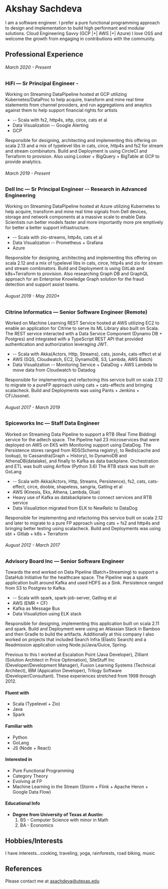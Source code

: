 # Akshay Sachdeva
I am a software engineer.
I prefer a pure functional programming approach to design and implementation to build high performant and modular
solutions.
Cloud Engineering Savvy (GCP |+| AWS |+| Azure)
I love OSS and welcome the growth from engaging in contributions with the community.


## Professional Experience
###### *March 2020 - Present*
### HiFi — Sr Principal Engineer -
Working on Streaming DataPipeline hosted at GCP utilizing Kubernetes/DataProc to help acquire, transform and mine real time
statements from channel providers, and run aggregations and anaytics against them to help support financial rights for artists

* -- Scala with fs2, http4s, sttp, circe, cats et al
* Data Visualization -- Google Alerting
* GCP

Responsible for designing, architecting and implementing this offering on scala 2.13 and a mix of typelevel libs in
cats, circe, http4s and fs2 for stream and stream combinators.  Build and Deployment is using CircleCI and Terraform
to provision.  Also using Looker + BigQuery + BigTable at GCP to provide analytics.

###### *March 2019 - Present*
### Dell Inc — Sr Principal Engineer -- Research in Advanced Engineering
Working on Streaming DataPipeline hosted at Azure utilizing Kubernetes to help acquire, transform and mine real time
signals from Dell devices, storage and network components at a massive scale to enable Data Scientists run better
models faster and more importantly more pre emptively for better a better support infrastructure.

* -- Scala with zio-streams, http4s, cats et al
* Data Visualization -- Prometheus + Grafana
* Azure

Responsible for designing, architecting and implementing this offering on scala 2.12 and a mix of typelevel libs in
cats, circe, http4s and zio for stream and stream combinators.  Build and Deployment is using GitLab and k8s+Terraform
to provision.  Also researching Graph DB and GraphQL approach for an Enterprise Knowledge Graph solution for the fraud
detection and support assist teams.

###### August 2019 - May 2020*
### Citrine Informatics — Senior Software Engineer (Remote)
Worked on Machine Learning REST Service hosted at AWS utilizing EC2 to enable an application for Citrine to serve its ML
Library also built on Scala.  The REST service interacted with a Data Service Component (Dynamo DB + Postgres) and integrated
with a TypeScript REST API that provided authentication and authoriziation leveraging JWT.

* -- Scala with Akka(Actors, Http, Streams), cats, json4s, cats-effect et al
* AWS (SQS, Cloudwatch, EC2, DynamoDB, S3, Lambda, AWS Batch)
* Data Visualization -- Monitoring Service + DataDog + AWS Lambda to move data from Cloudwatch to Datadog

Responsible for implementing and refactoring this service built on scala 2.12 to migrate to a pureFP approach using cats +
cats-effects and bringing scalacheck.  Build and Deployments was using Pants + Jenkins + CF/Jssonet.

###### August 2017 - March 2019
### Spiceworks Inc — Staff Data Engineer
Worked on Streaming Data Pipeline to support a RTB (Real Time Bidding) service for the adtech space.  The Pipeline had 23
microservices that were deployed on AWS on EKS with Monitoring support using DataDog.  The Persistence stores ranged
from RDS(Schema registry), to Redis(cache and lookup), to Cassandra(Graph + History), to DynamoDB and AthenaDB(datalake),
and finally to Kafka as data backplane.
Orchestration and ETL was built using Airflow (Python 3.6)
The RTB stack was built on GoLang

* -- Scala with Akka(Actors, Http, Streams, Persistence), fs2, cats, cats-effect, circe, doobie, shapeless, sangria, Gatling et al
* AWS (Kinesis, Eks, Athena, Lambda, Glue)
* Heavy use of Kafka as databackplane to connect services and RTB service
* Data Visualiztion migrated from ELK to NewRelic to DataDog

Responsible for implementing and refactoring this service built on scala 2.12 and later to migrate to a pure FP approach using cats +
fs2 and http4s and bringing better testing using scalacheck.  Build and Deployments was using sbt + Gitlab + k8s +
Terraform

###### August 2012 - March 2017
### Advisory Board Inc — Senior Software Engineer
Towards the end worked on Data Pipeline (Batch+Streaming) to support a DataHub Initiative for the healthcare space.  The Pipeline was a
spark application built around Kafka and used HDFS as a Sink. Persistence ranged from S3 to Postgres to Kafka.

* -- Scala with spark, spark-job-server, Gatling et al
* AWS (EMR + CF)
* Kafka as Message Bus
* Data Visualiztion using ELK stack

Responsible for designing, implementing this application built on scala 2.11 and spark.  Build and Deployment were using
an Atlassian Stack in Bamboo and then Gradle to build the artifacts.  Additionally at this company I also worked on
projects that included Search Infra (Elastic Search) and a Readmission application using Node.js/Java/Guice, Spring.

Previous to this I worked at Escalation Point (Java Developer), Zilliant (Solution Architect in Price Optimiation),
SiteStuff Inc (Developer/Development Manager), Fusion Learning Systems (Technical Architect), IBM (Appication
Developer), Trilogy Software (Developer/Consultant).  These experiences stretched from 1998 through 2012.

#### Fluent with
  * Scala (Typelevel + Zio)
  * Java
  * Spark

#### Familiar with
  * Python
  * GoLang
  * JS (Node + React)

#### Interested in
  * Pure Functional Programming
  * Category Theory
  * Evolving at FP
  * Machine Learning in the Stream (Storm + Flink + Apache Heron + Google Data Flow)

#### Educational Info
- **Degree from University of Texas at Austin:**
  1. BS - Computer Science with minor in Math
  2. BA - Economics

## Hobbies/Interests
I have interests...cooking, traveling, yoga, rainforests, road biking, music

##   References
Please contact me at [asachdeva@utexas.edu](mailto:asachdeva@utexas.edu)
